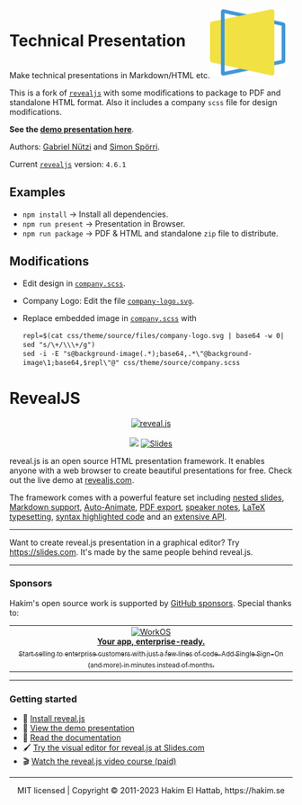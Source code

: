 <img src="docs/logo.svg" style="margin-right: 10pt;width:100pt" align="right">
<h1>Technical Presentation</h1>

<br>
Make technical presentations in Markdown/HTML etc.

This is a fork of [`revealjs`](https://github.com/hakimel/reveal.js) with some modifications to
package to PDF and standalone HTML format. Also it includes a company `scss`
file for design modifications.

**See the [demo presentation here](https://gabyx.github.io/Technical-Presentation)**.

Authors: [Gabriel Nützi](https://github.com/gabyx) and [Simon Spörri](https://github.com/simonspoerri).

Current [`revealjs`](https://github.com/hakimel/reveal.js) version: `4.6.1`

## Examples

- `npm install` -> Install all dependencies.
- `npm run present` -> Presentation in Browser.
- `npm run package` -> PDF & HTML and standalone `zip` file to distribute.

## Modifications

- Edit design in [`company.scss`](css/theme/source/company.scss).
- Company Logo: Edit the file [`company-logo.svg`](css/theme/source/files/company-logo.svg).
- Replace embedded image in [`company.scss`](css/theme/source/company.scss) with

  ```shell
  repl=$(cat css/theme/source/files/company-logo.svg | base64 -w 0| sed "s/\+/\\\+/g")
  sed -i -E "s@background-image(.*);base64,.*\"@background-image\1;base64,$repl\"@" css/theme/source/company.scss
  ```

# RevealJS

<p align="center">
  <a href="https://revealjs.com">
  <img src="https://hakim-static.s3.amazonaws.com/reveal-js/logo/v1/reveal-black-text-sticker.png" alt="reveal.js" width="500">
  </a>
  <br><br>
  <a href="https://github.com/hakimel/reveal.js/actions"><img src="https://github.com/hakimel/reveal.js/workflows/tests/badge.svg"></a>
  <a href="https://slides.com/"><img src="https://s3.amazonaws.com/static.slid.es/images/slides-github-banner-320x40.png?1" alt="Slides" width="160" height="20"></a>
</p>

reveal.js is an open source HTML presentation framework. It enables anyone with a web browser to create beautiful presentations for free. Check out the live demo at [revealjs.com](https://revealjs.com/).

The framework comes with a powerful feature set including [nested slides](https://revealjs.com/vertical-slides/), [Markdown support](https://revealjs.com/markdown/), [Auto-Animate](https://revealjs.com/auto-animate/), [PDF export](https://revealjs.com/pdf-export/), [speaker notes](https://revealjs.com/speaker-view/), [LaTeX typesetting](https://revealjs.com/math/), [syntax highlighted code](https://revealjs.com/code/) and an [extensive API](https://revealjs.com/api/).

---

Want to create reveal.js presentation in a graphical editor? Try <https://slides.com>. It's made by the same people behind reveal.js.

---

### Sponsors

Hakim's open source work is supported by <a href="https://github.com/sponsors/hakimel">GitHub sponsors</a>. Special thanks to:

<div align="center">
  <table>
    <td align="center">
      <a href="https://workos.com/?utm_campaign=github_repo&utm_medium=referral&utm_content=revealjs&utm_source=github">
        <div>
          <img src="https://user-images.githubusercontent.com/629429/151508669-efb4c3b3-8fe3-45eb-8e47-e9510b5f0af1.svg" width="290" alt="WorkOS">
        </div>
        <b>Your app, enterprise-ready.</b>
        <div>
          <sub>Start selling to enterprise customers with just a few lines of code. Add Single Sign-On (and more) in minutes instead of months.</sup>
        </div>
      </a>
    </td>
  </table>
</div>

---

### Getting started

- 🚀 [Install reveal.js](https://revealjs.com/installation)
- 👀 [View the demo presentation](https://revealjs.com/demo)
- 📖 [Read the documentation](https://revealjs.com/markup/)
- 🖌 [Try the visual editor for reveal.js at Slides.com](https://slides.com/)
- 🎬 [Watch the reveal.js video course (paid)](https://revealjs.com/course)

---

<div align="center">
  MIT licensed | Copyright © 2011-2023 Hakim El Hattab, https://hakim.se
</div>
